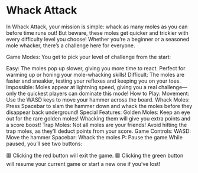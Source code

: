 # Whack Attack

In Whack Attack, your mission is simple: whack as many moles as you can before time runs out! But beware, these moles get quicker and trickier with every difficulty level you choose! Whether you’re a beginner or a seasoned mole whacker, there’s a challenge here for everyone.

Game Modes:
You get to pick your level of challenge from the start:

Easy: The moles pop up slower, giving you more time to react. Perfect for warming up or honing your mole-whacking skills!
Difficult: The moles are faster and sneakier, testing your reflexes and keeping you on your toes.
Impossible: Moles appear at lightning speed, giving you a real challenge—only the quickest players can dominate this mode!
How to Play:
Movement: Use the WASD keys to move your hammer across the board.
Whack Moles: Press Spacebar to slam the hammer down and whack the moles before they disappear back underground!
Special Features:
Golden Moles: Keep an eye out for the rare golden moles! Whacking them will give you extra points and a score boost!
Trap Moles: Not all moles are your friends! Avoid hitting the trap moles, as they’ll deduct points from your score.
Game Controls:
WASD: Move the hammer
Spacebar: Whack the moles
P: Pause the game
While paused, you’ll see two buttons:

🟥 Clicking the red button will exit the game.
🟩 Clicking the green button will resume your current game or start a new one if you’ve lost!

